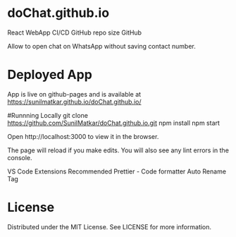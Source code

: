 # doChat.github.io
React WebApp CI/CD GitHub repo size GitHub

Allow to open chat on WhatsApp without saving contact number.

# Deployed App
App is live on github-pages and is available at https://sunilmatkar.github.io/doChat.github.io/

#Runnning Locally
git clone https://github.com/SunilMatkar/doChat.github.io.git
npm install
npm start

Open http://localhost:3000 to view it in the browser.

The page will reload if you make edits.
You will also see any lint errors in the console.

VS Code Extensions Recommended
Prettier - Code formatter
Auto Rename Tag

# License

Distributed under the MIT License. See LICENSE for more information.
